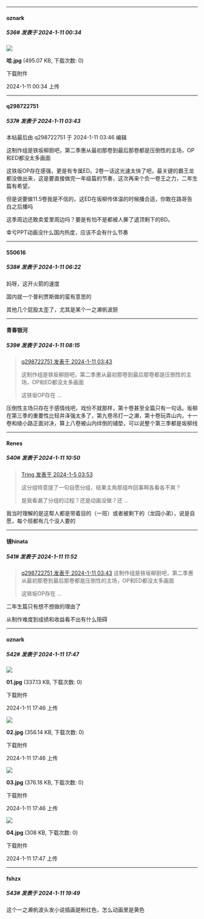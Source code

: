 
*****

####  oznark  
##### 536#       发表于 2024-1-11 00:34

<img src="https://img.saraba1st.com/forum/202401/10/093437erhjrrd5vvd5jzpa.jpg" referrerpolicy="no-referrer">

<strong>哈.jpg</strong> (495.07 KB, 下载次数: 0)

下载附件

2024-1-11 00:34 上传


*****

####  q298722751  
##### 537#       发表于 2024-1-11 03:43

 本帖最后由 q298722751 于 2024-1-11 03:46 编辑 

这制作组是铁坂柳厨吧，第二季惠从最初那卷到最后那卷都是压倒性的主场，OP和ED都没太多画面

这铁坂OP存在感强，更是有专属ED。2卷一话这光速太快了吧，最关键的霸王龙都没做出来，这是要直接做完一年级篇的节奏，这次再来个负一卷王之力，二年生篇有希望。

但是说要做11.5卷我是不信的，这ED在坂柳传体温的时候播合适，你敢在路哥告白之后播吗

这季周边还敢卖爱里周边吗？要是有怕不是都被人撕了退顶剩下的BD。

幸亏PPT动画没什么国内热度，应该不会有什么节奏


*****

####  550616  
##### 538#       发表于 2024-1-11 06:22

妈呀，这开火箭的速度

国内就一个普利贾斯做的蛮有意思的

其他几个屁股太歪了，尤其是某个一之濑帆波厨


*****

####  青春银河  
##### 539#       发表于 2024-1-11 08:15

<blockquote><a href="httphttps://bbs.saraba1st.com/2b/forum.php?mod=redirect&amp;goto=findpost&amp;pid=63610383&amp;ptid=2053681" target="_blank">q298722751 发表于 2024-1-11 03:43</a>

这制作组是铁坂柳厨吧，第二季惠从最初那卷到最后那卷都是压倒性的主场，OP和ED都没太多画面

这铁坂OP存在 ...</blockquote>
压倒性主场只存在于感情线吧，戏份不就那样，第十卷甚至全篇只有一句话。坂柳在第三季的重要性比轻井泽强太多了，第九卷吊打一之濑，第十卷玩弄山内，十一卷和绫小路正面对决，算上八卷被山内绊倒的铺垫，可以说整个第三季都是坂柳线


*****

####  Renes  
##### 540#       发表于 2024-1-11 10:50

<blockquote><a href="httphttps://bbs.saraba1st.com/2b/forum.php?mod=redirect&amp;goto=findpost&amp;pid=63538764&amp;ptid=2053681" target="_blank">Tring 发表于 2024-1-5 03:53</a>

这分组特意提了一句自愿分组，结果主角那组咋回事啊各看各不爽？

是我看漏了分组的过程？还是动画没做？还 ...</blockquote>
我当时理解的是这帮人都是带着目的（一班）或者被剩下的（龙园小弟），说是自愿，每个班都有几个没人要的


*****

####  镜hinata  
##### 541#       发表于 2024-1-11 11:52

<blockquote><a href="httphttps://bbs.saraba1st.com/2b/forum.php?mod=redirect&amp;goto=findpost&amp;pid=63610383&amp;ptid=2053681" target="_blank">q298722751 发表于 2024-1-11 03:43</a>
这制作组是铁坂柳厨吧，第二季惠从最初那卷到最后那卷都是压倒性的主场，OP和ED都没太多画面

这铁坂OP存在 ...</blockquote>
二年生篇只有想不想做的理由了

从制作难度到成绩和收益看不出有什么阻碍


*****

####  oznark  
##### 542#       发表于 2024-1-11 17:47

<img src="https://img.saraba1st.com/forum/202401/11/024659rpgob59nany9yjpk.jpg" referrerpolicy="no-referrer">

<strong>01.jpg</strong> (337.13 KB, 下载次数: 0)

下载附件

2024-1-11 17:46 上传

<img src="https://img.saraba1st.com/forum/202401/11/024659czyy3z777u7alezz.jpg" referrerpolicy="no-referrer">

<strong>02.jpg</strong> (356.14 KB, 下载次数: 0)

下载附件

2024-1-11 17:46 上传

<img src="https://img.saraba1st.com/forum/202401/11/024659irxajj550epaaiax.jpg" referrerpolicy="no-referrer">

<strong>03.jpg</strong> (376.18 KB, 下载次数: 0)

下载附件

2024-1-11 17:46 上传

<img src="https://img.saraba1st.com/forum/202401/11/024700mry12gr5xr0jrrgg.jpg" referrerpolicy="no-referrer">

<strong>04.jpg</strong> (308 KB, 下载次数: 0)

下载附件

2024-1-11 17:47 上传


*****

####  fshzx  
##### 543#       发表于 2024-1-11 19:49

这个一之濑帆波头发小说插画是粉红色，怎么动画里是黄色

